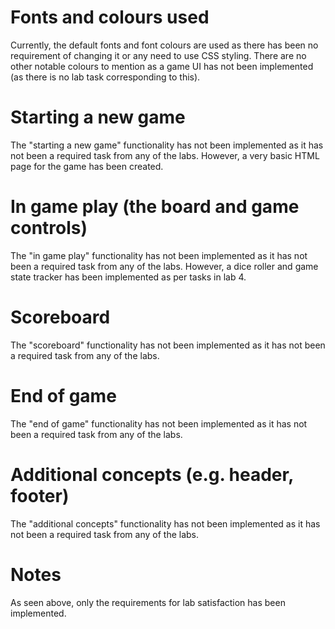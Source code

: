 # Fonts and colours used
Currently, the default fonts and font colours are used as there has been no requirement of changing it or any need to use CSS styling. There are no other notable colours to mention as a game UI has not been implemented (as there is no lab task corresponding to this).

# Starting a new game
The "starting a new game" functionality has not been implemented as it has not been a required task from any of the labs. However, a very basic HTML page for the game has been created.

# In game play (the board and game controls)
The "in game play" functionality has not been implemented as it has not been a required task from any of the labs. However, a dice roller and game state tracker has been implemented as per tasks in lab 4.

# Scoreboard
The "scoreboard" functionality has not been implemented as it has not been a required task from any of the labs.

# End of game
The "end of game" functionality has not been implemented as it has not been a required task from any of the labs.

# Additional concepts (e.g. header, footer)
The "additional concepts" functionality has not been implemented as it has not been a required task from any of the labs.

# Notes
As seen above, only the requirements for lab satisfaction has been implemented.